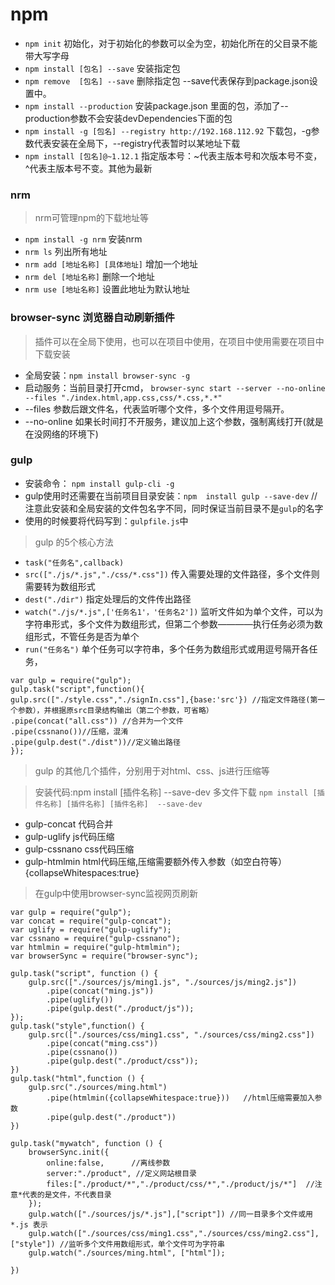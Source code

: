 
# npm
* `npm init`   初始化，对于初始化的参数可以全为空，初始化所在的父目录不能带大写字母
* `npm install [包名] --save`    安装指定包
* `npm remove  [包名] --save`    删除指定包  --save代表保存到package.json设置中。
* `npm install --production`    安装package.json 里面的包，添加了--production参数不会安装devDependencies下面的包
* `npm install -g [包名] --registry http://192.168.112.92` 下载包，-g参数代表安装在全局下，--registry代表暂时以某地址下载
* `npm install [包名]@~1.12.1` 指定版本号：~代表主版本号和次版本号不变，^代表主版本号不变。其他为最新
### nrm
> nrm可管理npm的下载地址等
* `npm install -g nrm`   安装nrm
* `nrm ls`   列出所有地址
* `nrm add [地址名称] [具体地址]` 增加一个地址
* `nrm del [地址名称]` 删除一个地址
* `nrm use [地址名称]` 设置此地址为默认地址


### browser-sync 浏览器自动刷新插件
> 插件可以在全局下使用，也可以在项目中使用，在项目中使用需要在项目中下载安装

* 全局安装：`npm install browser-sync -g`
* 启动服务：当前目录打开cmd， `browser-sync start --server --no-online --files "./index.html,app.css,css/*.css,*.*"`
* --files 参数后跟文件名，代表监听哪个文件，多个文件用逗号隔开。
* --no-online 如果长时间打不开服务，建议加上这个参数，强制离线打开(就是在没网络的环境下)

### gulp
* 安装命令： `npm install gulp-cli -g`
* gulp使用时还需要在当前项目目录安装：`npm  install gulp --save-dev`  //注意此安装和全局安装的文件包名字不同，同时保证当前目录不是`gulp`的名字
* 使用的时候要将代码写到：`gulpfile.js`中

> gulp 的5个核心方法

* `task("任务名",callback)`
* `src(["./js/*.js","./css/*.css"])`  传入需要处理的文件路径，多个文件则需要转为数组形式
* `dest("./dir")`  指定处理后的文件传出路径
* `watch("./js/*.js",['任务名1'，'任务名2'])` 监听文件如为单个文件，可以为字符串形式，多个文件为数组形式，但第二个参数————执行任务必须为数组形式，不管任务是否为单个
* `run("任务名")` 单个任务可以字符串，多个任务为数组形式或用逗号隔开各任务，


```
var gulp = require("gulp");
gulp.task("script",function(){
gulp.src(["./style.css","./signIn.css"],{base:'src'}) //指定文件路径(第一个参数），并根据原src目录结构输出（第二个参数，可省略）
.pipe(concat("all.css")) //合并为一个文件
.pipe(cssnano())//压缩，混淆
.pipe(gulp.dest("./dist"))//定义输出路径
});

```

> gulp 的其他几个插件，分别用于对html、css、js进行压缩等

> 安装代码:npm install  [插件名称]  --save-dev
>多文件下载  `npm install [插件名称] [插件名称] [插件名称]  --save-dev`

* gulp-concat 代码合并
* gulp-uglify js代码压缩
* gulp-cssnano css代码压缩
* gulp-htmlmin html代码压缩,压缩需要额外传入参数（如空白符等）{collapseWhitespaces:true}

>  在gulp中使用browser-sync监视网页刷新
```
var gulp = require("gulp");
var concat = require("gulp-concat");
var uglify = require("gulp-uglify");
var cssnano = require("gulp-cssnano");
var htmlmin = require("gulp-htmlmin");
var browserSync = require("browser-sync");

gulp.task("script", function () {
    gulp.src(["./sources/js/ming1.js", "./sources/js/ming2.js"])
        .pipe(concat("ming.js"))
        .pipe(uglify())
        .pipe(gulp.dest("./product/js"));
});
gulp.task("style",function() {
    gulp.src(["./sources/css/ming1.css", "./sources/css/ming2.css"])
        .pipe(concat("ming.css"))
        .pipe(cssnano())
        .pipe(gulp.dest("./product/css"));
})
gulp.task("html",function () {
    gulp.src("./sources/ming.html")
        .pipe(htmlmin({collapseWhitespace:true}))   //html压缩需要加入参数
        .pipe(gulp.dest("./product"))
})

gulp.task("mywatch", function () {
    browserSync.init({
        online:false,      //离线参数
        server:"./product", //定义网站根目录
        files:["./product/*","./product/css/*","./product/js/*"]  //注意*代表的是文件，不代表目录
    });
    gulp.watch(["./sources/js/*.js"],["script"]) //同一目录多个文件或用*.js 表示
    gulp.watch(["./sources/css/ming1.css","./sources/css/ming2.css"],["style"]) //监听多个文件用数组形式，单个文件可为字符串
    gulp.watch("./sources/ming.html", ["html"]);

})
```